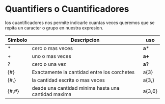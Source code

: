 # Quantifiers o Cuantificadores

los cuantificadores nos permite indicarle cuantas veces queremos que se repita un caracter o grupo en nuestra expresion.

| Simbolo | Descripcion | uso |
|---|---|---|
|* |cero o mas veces |**a*** |
|+ | uno o mas veces |**a+** |
|? | cero o una vez  |**a?** |
|{#}| Exactamente la cantidad entre los corchetes | a{3}|
|{#,}|la cantidad escrita o mas veces|a{3,}|
|{#,#}| desde una cantidad minima hasta una cantidad maxima| a{3,6}|
